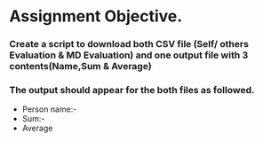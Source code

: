 #  Assignment Objective. 
### Create a script to download both CSV file (Self/ others Evaluation & MD Evaluation) and one output file with 3 contents(Name,Sum & Average)
### The output should appear for the both files as followed.
- Person name:-
- Sum:-
- Average
